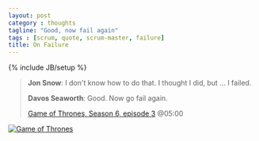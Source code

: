 ```yaml
---
layout: post
category : thoughts
tagline: "Good, now fail again"
tags : [scrum, quote, scrum-master, failure]
title: On Failure
---
```

{% include JB/setup %}

> **Jon Snow**: I don't know how to do that. 
> I thought I did, but ...
> I failed.
> 
> **Davos Seaworth**: Good. Now go fail again.
>
> [Game of Thrones, Season 6, episode 3][imdb] @05:00

[![Game of Thrones](/assets/img/blog/got.jpg)][imdb]


 [imdb]: http://www.imdb.com/title/tt4131606/?ref_=ttep_ep3
